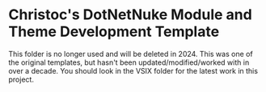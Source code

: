 Christoc's DotNetNuke Module and Theme Development Template
==========

This folder is no longer used and will be deleted in 2024. This was one of the original templates, but hasn't been updated/modified/worked with in over a decade. You should look in the VSIX folder for the latest work in this project.